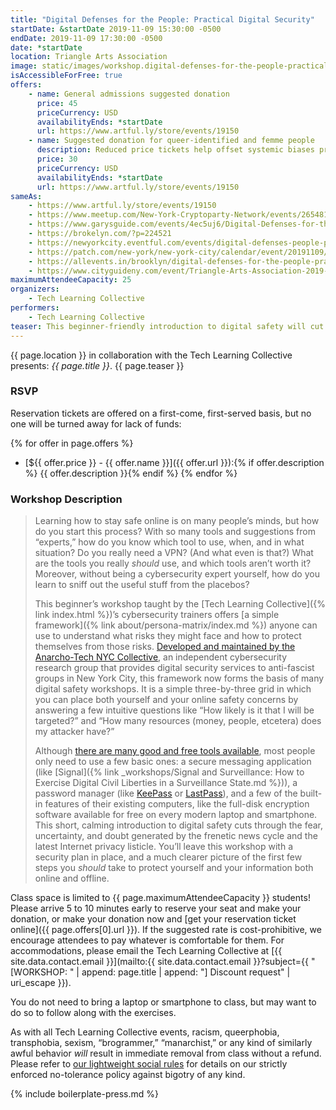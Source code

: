 ```yaml
---
title: "Digital Defenses for the People: Practical Digital Security"
startDate: &startDate 2019-11-09 15:30:00 -0500
endDate: 2019-11-09 17:30:00 -0500
date: *startDate
location: Triangle Arts Association
image: static/images/workshop.digital-defenses-for-the-people-practical-digital-security.rectangle.jpg
isAccessibleForFree: true
offers:
    - name: General admissions suggested donation
      price: 45
      priceCurrency: USD
      availabilityEnds: *startDate
      url: https://www.artful.ly/store/events/19150
    - name: Suggested donation for queer-identified and femme people
      description: Reduced price tickets help offset systemic biases prevalent in society and in the cybersecurity industry especially.
      price: 30
      priceCurrency: USD
      availabilityEnds: *startDate
      url: https://www.artful.ly/store/events/19150
sameAs:
    - https://www.artful.ly/store/events/19150
    - https://www.meetup.com/New-York-Cryptoparty-Network/events/265481153/
    - https://www.garysguide.com/events/4ec5uj6/Digital-Defenses-for-the-People-Practical-Digital-Security
    - https://brokelyn.com/?p=224521
    - https://newyorkcity.eventful.com/events/digital-defenses-people-practical-digital-security-/E0-001-131313979-0
    - https://patch.com/new-york/new-york-city/calendar/event/20191109/662510/digital-defenses-for-the-people-practical-digital-security
    - https://allevents.in/brooklyn/digital-defenses-for-the-people-practical-digital-security/80001931450888
    - https://www.cityguideny.com/event/Triangle-Arts-Association-2019-11-09-2019-11-09
maximumAttendeeCapacity: 25
organizers:
    - Tech Learning Collective
performers:
    - Tech Learning Collective
teaser: This beginner-friendly introduction to digital safety will cut through the fear, uncertainty, and doubt generated by the frenetic news cycle and the latest Internet privacy listicle, and offer an opportunity to ask the Tech Learning Collective&rsquo;s cybersecurity trainers your most pressing online privacy and digital security questions.
---
```


{{ page.location }} in collaboration with the Tech Learning Collective presents: *{{ page.title }}*. {{ page.teaser }}

### RSVP

Reservation tickets are offered on a first-come, first-served basis, but no one will be turned away for lack of funds:

{% for offer in page.offers %}
* [${{ offer.price }} - {{ offer.name }}]({{ offer.url }}):{% if offer.description %} {{ offer.description }}{% endif %}
{% endfor %}

### Workshop Description

> Learning how to stay safe online is on many people&rsquo;s minds, but how do you start this process? With so many tools and suggestions from &ldquo;experts,&rdquo; how do you know which tool to use, when, and in what situation? Do you really need a VPN? (And what even is that?) What are the tools you really *should* use, and which tools aren&rsquo;t worth it? Moreover, without being a cybersecurity expert yourself, how do you learn to sniff out the useful stuff from the placebos?
>
> This beginner&rsquo;s workshop taught by the [Tech Learning Collective]({% link index.html %})&rsquo;s cybersecurity trainers offers [a simple framework]({% link about/persona-matrix/index.md %}) anyone can use to understand what risks they might face and how to protect themselves from those risks. [Developed and maintained by the Anarcho-Tech NYC Collective](https://github.com/AnarchoTechNYC/meta/wiki/Persona-based-training-matrix), an independent cybersecurity research group that provides digital security services to anti-fascist groups in New York City, this framework now forms the basis of many digital safety workshops. It is a simple three-by-three grid in which you can place both yourself and your online safety concerns by answering a few intuitive questions like &ldquo;How likely is it that I will be targeted?&rdquo; and &ldquo;How many resources (money, people, etcetera) does my attacker have?&rdquo;
>
> Although [there are many good and free tools available](https://prism-break.org/en/), most people only need to use a few basic ones: a secure messaging application (like [Signal]({% link _workshops/Signal and Surveillance: How to Exercise Digital Civil Liberties in a Surveillance State.md %})), a password manager (like [KeePass](https://keepass.info/) or [LastPass](https://lastpass.com/)), and a few of the built-in features of their existing computers, like the full-disk encryption software available for free on every modern laptop and smartphone. This short, calming introduction to digital safety cuts through the fear, uncertainty, and doubt generated by the frenetic news cycle and the latest Internet privacy listicle. You&rsquo;ll leave this workshop with a security plan in place, and a much clearer picture of the first few steps you *should* take to protect yourself and your information both online and offline.

Class space is limited to {{ page.maximumAttendeeCapacity }} students! Please arrive 5 to 10 minutes early to reserve your seat and make your donation, or make your donation now and [get your reservation ticket online]({{ page.offers[0].url }}). If the suggested rate is cost-prohibitive, we encourage attendees to pay whatever is comfortable for them. For accommodations, please email the Tech Learning Collective at [{{ site.data.contact.email }}](mailto:{{ site.data.contact.email }}?subject={{ "[WORKSHOP: " | append: page.title | append: "] Discount request" | uri_escape }}).

You do not need to bring a laptop or smartphone to class, but may want to do so to follow along with the exercises.

As with all Tech Learning Collective events, racism, queerphobia, transphobia, sexism, &ldquo;brogrammer,&rdquo; &ldquo;manarchist,&rdquo; or any kind of similarly awful behavior *will* result in immediate removal from class without a refund. Please refer to [our lightweight social rules](https://github.com/AnarchoTechNYC/meta/wiki/Social-rules) for details on our strictly enforced no-tolerance policy against bigotry of any kind.

{% include boilerplate-press.md %}
